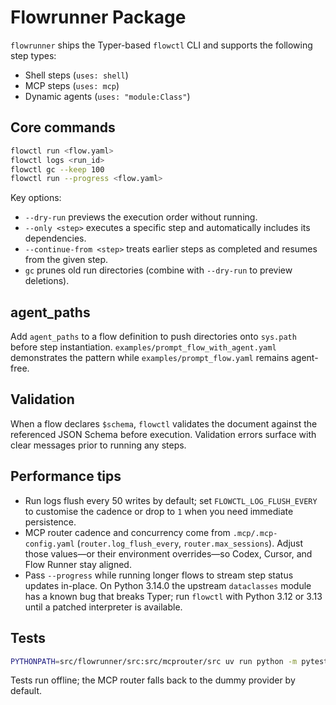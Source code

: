 # Flowrunner Package

`flowrunner` ships the Typer-based `flowctl` CLI and supports the following step types:

- Shell steps (`uses: shell`)
- MCP steps (`uses: mcp`)
- Dynamic agents (`uses: "module:Class"`)

## Core commands

```bash
flowctl run <flow.yaml>
flowctl logs <run_id>
flowctl gc --keep 100
flowctl run --progress <flow.yaml>
```

Key options:

- `--dry-run` previews the execution order without running.
- `--only <step>` executes a specific step and automatically includes its dependencies.
- `--continue-from <step>` treats earlier steps as completed and resumes from the given step.
- `gc` prunes old run directories (combine with `--dry-run` to preview deletions).

## agent_paths

Add `agent_paths` to a flow definition to push directories onto `sys.path` before step instantiation. `examples/prompt_flow_with_agent.yaml` demonstrates the pattern while `examples/prompt_flow.yaml` remains agent-free.

## Validation

When a flow declares `$schema`, `flowctl` validates the document against the referenced JSON Schema before execution. Validation errors surface with clear messages prior to running any steps.

## Performance tips

- Run logs flush every 50 writes by default; set `FLOWCTL_LOG_FLUSH_EVERY` to customise the cadence or drop to `1` when you need immediate persistence.
- MCP router cadence and concurrency come from `.mcp/.mcp-config.yaml` (`router.log_flush_every`, `router.max_sessions`). Adjust those values—or their environment overrides—so Codex, Cursor, and Flow Runner stay aligned.
- Pass `--progress` while running longer flows to stream step status updates in-place. On Python 3.14.0 the upstream `dataclasses` module has a known bug that breaks Typer; run `flowctl` with Python 3.12 or 3.13 until a patched interpreter is available.

## Tests

```bash
PYTHONPATH=src/flowrunner/src:src/mcprouter/src uv run python -m pytest src/flowrunner/tests
```

Tests run offline; the MCP router falls back to the dummy provider by default.
